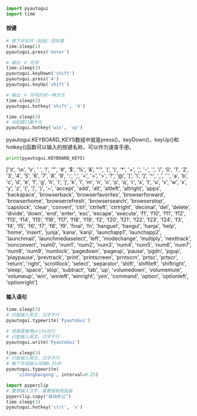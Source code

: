 ```python
import pyautogui
import time
```

#### 按键
```python
# 按下并松开（轻敲）回车键
time.sleep(1)
pyautogui.press('enter')
```

```python
# 输出 ￥ 符号
time.sleep(3)
pyautogui.keyDown('shift')
pyautogui.press('4')
pyautogui.keyUp('shift') 
```

```python
# 输出 ￥ 符号的另一种方法
time.sleep(3)
pyautogui.hotkey('shift', '4')
```

```python
time.sleep(3)
# 当前窗口最大化
pyautogui.hotkey('win', 'up')
```

pyautogui.KEYBOARD_KEYS数组中就是press()，keyDown()，keyUp()和hotkey()函数可以输入的按键名称，可以作为速查手册。

```python
print(pyautogui.KEYBOARD_KEYS)
```
['\t', '\n', '\r', ' ', '!', '"', '#', '$', '%', '&', "'", '(', ')', '*', '+', ',', '-', '.', '/', '0', '1', '2', '3', '4', '5', '6', '7', '8', '9', ':', ';', '<', '=', '>', '?', '@', '[', '\\', ']', '^', '_', '`', 'a', 'b', 'c', 'd', 'e', 'f', 'g', 'h', 'i', 'j', 'k', 'l', 'm', 'n', 'o', 'p', 'q', 'r', 's', 't', 'u', 'v', 'w', 'x', 'y', 'z', '{', '|', '}', '~', 'accept', 'add', 'alt', 'altleft', 'altright', 'apps', 'backspace', 'browserback', 'browserfavorites', 'browserforward', 'browserhome', 'browserrefresh', 'browsersearch', 'browserstop', 'capslock', 'clear', 'convert', 'ctrl', 'ctrlleft', 'ctrlright', 'decimal', 'del', 'delete', 'divide', 'down', 'end', 'enter', 'esc', 'escape', 'execute', 'f1', 'f10', 'f11', 'f12', 'f13', 'f14', 'f15', 'f16', 'f17', 'f18', 'f19', 'f2', 'f20', 'f21', 'f22', 'f23', 'f24', 'f3', 'f4', 'f5', 'f6', 'f7', 'f8', 'f9', 'final', 'fn', 'hanguel', 'hangul', 'hanja', 'help', 'home', 'insert', 'junja', 'kana', 'kanji', 'launchapp1', 'launchapp2', 'launchmail', 'launchmediaselect', 'left', 'modechange', 'multiply', 'nexttrack', 'nonconvert', 'num0', 'num1', 'num2', 'num3', 'num4', 'num5', 'num6', 'num7', 'num8', 'num9', 'numlock', 'pagedown', 'pageup', 'pause', 'pgdn', 'pgup', 'playpause', 'prevtrack', 'print', 'printscreen', 'prntscrn', 'prtsc', 'prtscr', 'return', 'right', 'scrolllock', 'select', 'separator', 'shift', 'shiftleft', 'shiftright', 'sleep', 'space', 'stop', 'subtract', 'tab', 'up', 'volumedown', 'volumemute', 'volumeup', 'win', 'winleft', 'winright', 'yen', 'command', 'option', 'optionleft', 'optionright']

#### 输入语句

```python
time.sleep(3)
# 只能输入英文，汉字不行
pyautogui.typewrite('PyautoGui')
```

```python
# 或者直接用write也行
# 只能输入英文，汉字不行
pyautogui.write('PyautoGui')
```

```python
time.sleep(3)
# 只能输入英文，汉字不行
# 每个字母输入间隔0.25秒
pyautogui.typewrite(
    'zidongbangong', interval=0.25)
```

```python
import pyperclip
# 要想输入汉字，需要借助剪贴板
pyperclip.copy("自动办公")
time.sleep(3)
pyautogui.hotkey('ctrl', 'v')
```

